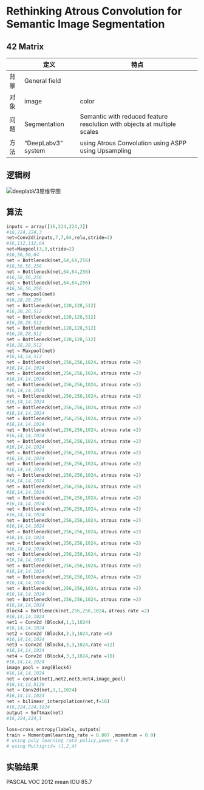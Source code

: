 # Rethinking Atrous Convolution for Semantic Image Segmentation  

## 42 Matrix

|      | 定义               | 特点                                                         |
| ---- | ------------------ | ------------------------------------------------------------ |
| 背景 | General field      |                                                              |
| 对象 | image              | color                                                        |
| 问题 | Segmentation       | Semantic  with reduced feature resolution with objects at multiple scales |
| 方法 | “DeepLabv3” system | using Atrous Convolution using ASPP using Upsampling         |

## 逻辑树

![deeplabV3思维导图](D:\work_DL\论文阅读\deeplabV3思维导图.PNG)

## 算法

```python
inputs = array([16,224,224,3])
#16,224,224,3
net=Conv2d(inputs,7,7,64,relu,stride=2)
#16,112,112,64
net=Maxpool(3,3,stride=2)
#16,56,56,64
net = Bottleneck(net,64,64,256)
#16,56,56,256
net = Bottleneck(net,64,64,256)
#16,56,56,256
net = Bottleneck(net,64,64,256)
#16,56,56,256
net = Maxpool(net)
#16,28,28,256
net = Bottleneck(net,128,128,512)
#16,28,28,512
net = Bottleneck(net,128,128,512)
#16,28,28,512
net = Bottleneck(net,128,128,512)
#16,28,28,512
net = Bottleneck(net,128,128,512)
#16,28,28,512
net = Maxpool(net)
#16,14,14,512
net = Bottleneck(net,256,256,1024，atrous rate =2)
#16,14,14,1024
net = Bottleneck(net,256,256,1024，atrous rate =2)
#16,14,14,1024
net = Bottleneck(net,256,256,1024，atrous rate =2)
#16,14,14,1024
net = Bottleneck(net,256,256,1024，atrous rate =2)
#16,14,14,1024
net = Bottleneck(net,256,256,1024，atrous rate =2)
#16,14,14,1024
net = Bottleneck(net,256,256,1024，atrous rate =2)
#16,14,14,1024
net = Bottleneck(net,256,256,1024，atrous rate =2)
#16,14,14,1024
net = Bottleneck(net,256,256,1024，atrous rate =2)
#16,14,14,1024
net = Bottleneck(net,256,256,1024，atrous rate =2)
#16,14,14,1024
net = Bottleneck(net,256,256,1024，atrous rate =2)
#16,14,14,1024
net = Bottleneck(net,256,256,1024，atrous rate =2)
#16,14,14,1024
net = Bottleneck(net,256,256,1024，atrous rate =2)
#16,14,14,1024
net = Bottleneck(net,256,256,1024，atrous rate =2)
#16,14,14,1024
net = Bottleneck(net,256,256,1024，atrous rate =2)
#16,14,14,1024
net = Bottleneck(net,256,256,1024，atrous rate =2)
#16,14,14,1024
net = Bottleneck(net,256,256,1024，atrous rate =2)
#16,14,14,1024
net = Bottleneck(net,256,256,1024，atrous rate =2)
#16,14,14,1024
net = Bottleneck(net,256,256,1024，atrous rate =2)
#16,14,14,1024
net = Bottleneck(net,256,256,1024，atrous rate =2)
#16,14,14,1024
net = Bottleneck(net,256,256,1024，atrous rate =2)
#16,14,14,1024
net = Bottleneck(net,256,256,1024，atrous rate =2)
#16,14,14,1024
net = Bottleneck(net,256,256,1024，atrous rate =2)
#16,14,14,1024
Block4 = Bottleneck(net,256,256,1024，atrous rate =2)
#16,14,14,1024
net1 = Conv2d (Block4,1,1,1024)
#16,14,14,1024
net2 = Conv2d (Block4,3,3,1024,rate =6)
#16,14,14,1024
net3 = Conv2d (Block4,3,3,1024,rate =12)
#16,14,14,1024
net4 = Conv2d (Block4,3,3,1024,rate =18)
#16,14,14,1024
image_pool = avg(Block4)
#16,14,14,1024
net = concat(net1,net2,net3,net4,image_pool)
#16,14,14,5120
net = Conv2d(net,1,1,1024)
#16,14,14,1024
net = bilinear_interpolation(net,f=16)
#16,224,224,1024
output = Softmax(net)
#16,224,224,1

loss=cross_entropy(labels, outputs）
train = Momentum(learning_rate = 0.007 ,momentum = 0.9)
# using poly learning rate policy,power = 0.9
# using Multigrid= (1,2,4)
```

## 实验结果

PASCAL VOC 2012   mean IOU  85.7